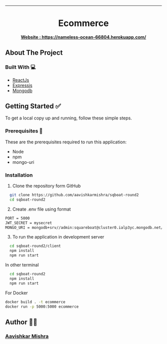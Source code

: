 <hr/>
  <h1 align="center">Ecommerce</h1>
  <p align="center">
    <a href="https://nameless-ocean-66804.herokuapp.com/"><strong>Website : https://nameless-ocean-66804.herokuapp.com/</strong></a>
  </p>


<!-- ABOUT THE PROJECT -->

## About The Project

### Built With 💻

- [ReactJs](https://reactjs.org/)
- [Expressjs](https://expressjs.com/)
- [Mongodb](https://www.mongodb.com/)

## Getting Started ✅

To get a local copy up and running, follow these simple steps.

### Prerequisites 📖

These are the prerequisites required to run this application:

- Node
- npm
- mongo-uri

### Installation

1. Clone the repository form GitHub

```sh
  git clone https://github.com/aavishkarmishra/sqboat-round2
  cd sqboat-round2
```

2. Create .env file using format

```sh
PORT = 5000
JWT_SECRET = mysecret
MONGO_URI = mongodb+srv//admin:squareboat@cluster0.ialp3yc.mongodb.net/ecommerce

```

3. To run the application in development server

```sh
  cd sqboat-round2/client
  npm install
  npm run start
```

In other terminal

```sh
  cd sqboat-round2
  npm install
  npm run start
```
For Docker 
```sh
docker build . -t ecommerce
docker run -p 5000:5000 ecommerce
```


## Author 👨‍💻

### [Aavishkar Mishra](https://github.com/aavishkarmishra)

